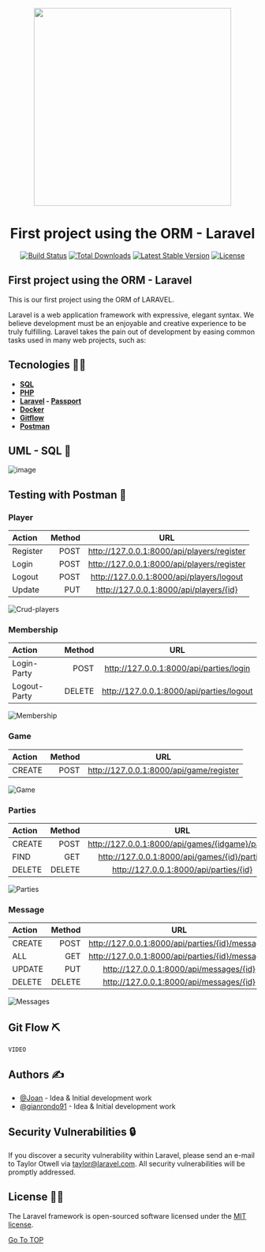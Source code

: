 <p align="center"><a href="https://laravel.com" target="_blank"><img src="https://raw.githubusercontent.com/laravel/art/master/logo-lockup/5%20SVG/2%20CMYK/1%20Full%20Color/laravel-logolockup-cmyk-red.svg" width="400"></a></p>

<h1 align="center"> First project using the ORM - Laravel</h1><a name="TOP"></a>

<p align="center">
<a href="https://travis-ci.org/laravel/framework"><img src="https://travis-ci.org/laravel/framework.svg" alt="Build Status"></a>
<a href="https://packagist.org/packages/laravel/framework"><img src="https://img.shields.io/packagist/dt/laravel/framework" alt="Total Downloads"></a>
<a href="https://packagist.org/packages/laravel/framework"><img src="https://img.shields.io/packagist/v/laravel/framework" alt="Latest Stable Version"></a>
<a href="https://packagist.org/packages/laravel/framework"><img src="https://img.shields.io/packagist/l/laravel/framework" alt="License"></a>
</p>

## First project using the ORM - Laravel

This is our first project using the ORM of LARAVEL.

Laravel is a web application framework with expressive, elegant syntax. We believe development must be an enjoyable and creative experience to be truly fulfilling. Laravel takes the pain out of development by easing common tasks used in many web projects, such as:

## Tecnologies 👨‍💻
- **[SQL](https://www.w3schools.com/sql/)**
- **[PHP](https://www.php.net/manual/es/intro-whatis.php)**
- **[Laravel](https://laravel.com/) - [Passport](https://laravel.com/docs/8.x/passport)**
- **[Docker](https://www.docker.com/)**
- **[Gitflow](https://www.atlassian.com/es/git/tutorials/comparing-workflows/gitflow-workflow)**
- **[Postman](https://www.postman.com/)**

## UML - SQL 📌
![image](https://user-images.githubusercontent.com/56218293/115999078-a7bc5500-a5ea-11eb-9aed-adf1de41247a.png)


## Testing with Postman 🎈 
<h3 style="color">Player</h3>

Action | Method | URL
| :--- | ---: | :---:
Register | POST | http://127.0.0.1:8000/api/players/register
Login | POST | http://127.0.0.1:8000/api/players/register
Logout | POST | http://127.0.0.1:8000/api/players/logout
Update | PUT | http://127.0.0.1:8000/api/players/{id}

![Crud-players](https://user-images.githubusercontent.com/74936966/116004826-de06ce00-a604-11eb-9e97-b240ed5abe2b.gif)

<h3>Membership</h3>

Action | Method | URL
| :--- | ---: | :---:
Login-Party | POST | http://127.0.0.1:8000/api/parties/login
Logout-Party | DELETE | http://127.0.0.1:8000/api/parties/logout

![Membership](https://user-images.githubusercontent.com/74936966/116004887-13132080-a605-11eb-9aef-77606eba089c.gif)

<h3>Game</h3>
    
Action | Method | URL
| :--- | ---: | :---:
CREATE | POST | http://127.0.0.1:8000/api/game/register

![Game](https://user-images.githubusercontent.com/74936966/116004932-3a69ed80-a605-11eb-81f0-41c87270eb75.gif)


<h3>Parties</h3>

Action | Method | URL
| :--- | ---: | :---:
CREATE | POST | http://127.0.0.1:8000/api/games/{idgame}/parties
FIND | GET | http://127.0.0.1:8000/api/games/{id}/parties
DELETE | DELETE | http://127.0.0.1:8000/api/parties/{id}

![Parties](https://user-images.githubusercontent.com/74936966/116005033-992f6700-a605-11eb-8af3-e60e62f0a14a.gif)


<h3>Message</h3>

Action | Method | URL
| :--- | ---: | :---:
CREATE | POST | http://127.0.0.1:8000/api/parties/{id}/messages
ALL    | GET  | http://127.0.0.1:8000/api/parties/{id}/messages
UPDATE | PUT  | http://127.0.0.1:8000/api/messages/{id}
DELETE | DELETE | http://127.0.0.1:8000/api/messages/{id}

![Messages](https://user-images.githubusercontent.com/74936966/116005097-cb40c900-a605-11eb-8d3a-eddd422a6e21.gif) 


## Git Flow ⛏️

    VIDEO  

## Authors <a name = "authors"> ✍️</a>

- [@Joan](https://github.com/joanbatiste) - Idea & Initial development work
- [@gianrondo91](https://github.com/GianRondo91) - Idea & Initial development work

## Security Vulnerabilities 🔒	

If you discover a security vulnerability within Laravel, please send an e-mail to Taylor Otwell via [taylor@laravel.com](mailto:taylor@laravel.com). All security vulnerabilities will be promptly addressed.

## License 👮‍♂️

The Laravel framework is open-sourced software licensed under the [MIT license](https://opensource.org/licenses/MIT).


[Go To TOP](#TOP)
